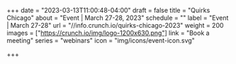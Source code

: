+++
date = "2023-03-13T11:00:48-04:00"
draft = false
title = "Quirks Chicago"
about = "Event | March 27-28, 2023"
schedule = ""
label = "Event | March 27-28"
url = "//info.crunch.io/quirks-chicago-2023"
weight = 200
images = ["https://crunch.io/img/logo-1200x630.png"]
link = "Book a meeting"
series = "webinars"
icon = "img/icons/event-icon.svg"

+++

